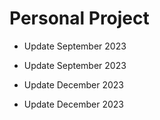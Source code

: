 # Personal Project

- Update September 2023

- Update September 2023

- Update December 2023

- Update December 2023
